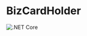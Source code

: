 # BizCardHolder
![.NET Core](https://github.com/claysang/BizCardHolder/workflows/.NET%20Core/badge.svg)
